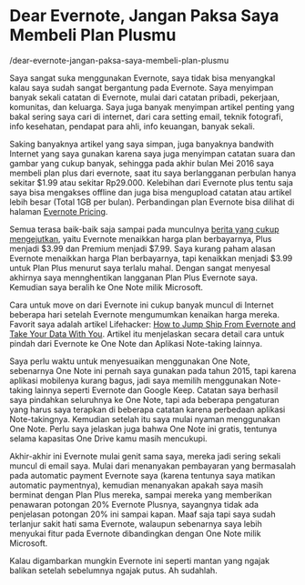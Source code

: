 # Dear Evernote, Jangan Paksa Saya Membeli Plan Plusmu

/dear-evernote-jangan-paksa-saya-membeli-plan-plusmu

Saya sangat suka menggunakan Evernote, saya tidak bisa menyangkal kalau saya sudah sangat bergantung pada Evernote. Saya menyimpan banyak sekali catatan di Evernote, mulai dari catatan pribadi, pekerjaan, komunitas, dan keluarga. Saya juga banyak menyimpan artikel penting yang bakal sering saya cari di internet, dari cara setting email, teknik fotografi, info kesehatan, pendapat para ahli, info keuangan, banyak sekali. 

Saking banyaknya artikel yang saya simpan, juga banyaknya bandwith Internet yang saya gunakan karena saya juga menyimpan catatan suara dan gambar yang cukup banyak, sehingga pada akhir bulan Mei 2016 saya membeli plan plus dari evernote, saat itu saya berlangganan perbulan hanya sekitar $1.99 atau sekitar Rp29.000. Kelebihan dari Evernote plus tentu saja saya bisa mengakses offline dan juga bisa mengupload catatan atau artikel lebih besar (Total 1GB per bulan). Perbandingan plan Evernote bisa dilihat di halaman [Evernote Pricing](https://evernote.com/pricing/).

Semua terasa baik-baik saja sampai pada munculnya [berita yang cukup mengejutkan](https://blog.evernote.com/blog/2016/06/28/changes-to-evernotes-pricing-plans/), yaitu Evernote menaikkan harga plan berbayarnya, Plus menjadi $3.99 dan Premium menjadi $7.99. Saya kurang paham alasan Evernote menaikkan harga Plan berbayarnya, tapi kenaikkan menjadi $3.99 untuk Plan Plus menurut saya terlalu mahal. Dengan sangat menyesal akhirnya saya mennghentikan langganan Plan Plus Evernote saya. Kemudian saya beralih ke One Note milik Microsoft. 

Cara untuk move on dari Evernote ini cukup banyak muncul di Internet beberapa hari setelah Evernote mengumumkan kenaikan harga mereka. Favorit saya adalah artikel Lifehacker: [How to Jump Ship From Evernote and Take Your Data With You](http://lifehacker.com/how-to-jump-ship-from-evernote-and-take-your-data-with-1782841075). Artikel itu menjelaskan secara detail cara untuk pindah dari Evernote ke One Note dan Aplikasi Note-taking lainnya. 

Saya perlu waktu untuk menyesuaikan menggunakan One Note, sebenarnya One Note ini pernah saya gunakan pada tahun 2015, tapi karena aplikasi mobilenya kurang bagus, jadi saya memilih menggunakan Note-taking lainnya seperti Evernote dan Google Keep. Catatan saya berhasil saya pindahkan seluruhnya ke One Note, tapi ada beberapa pengaturan yang harus saya terapkan di beberapa catatan karena perbedaan aplikasi Note-takingnya. Kemudian setelah itu saya mulai nyaman menggunakan One Note. Perlu saya jelaskan juga bahwa One Note ini gratis, tentunya selama kapasitas One Drive kamu masih mencukupi.

Akhir-akhir ini Evernote mulai genit sama saya, mereka jadi sering sekali muncul di email saya. Mulai dari menanyakan pembayaran yang bermasalah pada automatic payment Evernote saya (karena tentunya saya matikan automatic paymentnya), kemudian menanyakan apakah saya masih berminat dengan Plan Plus mereka, sampai mereka yang memberikan penawaran potongan 20% Evernote Plusnya, sayangnya tidak ada penjelasan potongan 20% ini sampai kapan. Maaf saja tapi saya sudah terlanjur sakit hati sama Evernote, walaupun sebenarnya saya lebih menyukai fitur pada Evernote dibandingkan dengan One Note milik Microsoft.

Kalau digambarkan mungkin Evernote ini seperti mantan yang ngajak balikan setelah sebelumnya ngajak putus. Ah sudahlah.





